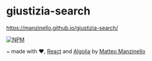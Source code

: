 # giustizia-search
https://manzinello.github.io/giustizia-search/

[![NPM](https://nodei.co/npm/giustizia.png?mini=true)](https://nodei.co/npm/giustizia/)

~ made with ❤️, [React] and [Algolia] by [Matteo Manzinello]

[React]: https://reactjs.org/
[Algolia]: https://www.algolia.com/
[Matteo Manzinello]: https://matteomanzinello.com